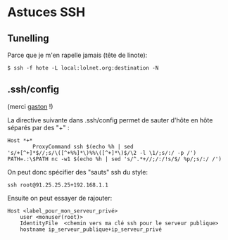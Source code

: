 # Astuces SSH


## Tunelling

Parce que je m'en rapelle jamais (tête de linote):

    $ ssh -f hote -L local:lolnet.org:destination -N

## .ssh/config

(merci [gaston](http://majerti.fr) \!)

La directive suivante dans .ssh/config permet de sauter d'hôte en hôte
séparés par des "+" :

    Host *+*
            ProxyCommand ssh $(echo %h | sed
    's/+[^+]*$//;s/\([^+%%]*\)%%\([^+]*\)$/\2 -l \1/;s/:/ -p /')
    PATH=.:\$PATH nc -w1 $(echo %h | sed 's/^.*+//;/:/!s/$/ %p/;s/:/ /')

On peut donc spécifier des "sauts" ssh du style:

    ssh root@91.25.25.25+192.168.1.1

Ensuite on peut essayer de rajouter:

    Host <label_pour_mon_serveur_privé>
        user <monuser(root)>
        IdentityFile  <chemin vers ma clé ssh pour le serveur publique>
        hostname ip_serveur_publique+ip_serveur_privé

